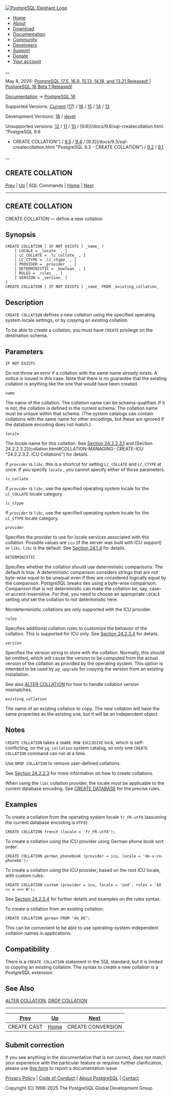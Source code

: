 [ ![PostgreSQL Elephant Logo](/media/img/about/press/elephant.png) ](/)

  * [Home](/ "Home")
  * [About](/about/ "About")
  * [Download](/download/ "Download")
  * [Documentation](/docs/ "Documentation")
  * [Community](/community/ "Community")
  * [Developers](/developer/ "Developers")
  * [Support](/support/ "Support")
  * [Donate](/about/donate/ "Donate")
  * [Your account](/account/ "Your account")

__

May 8, 2025: [ PostgreSQL 17.5, 16.9, 15.13, 14.18, and 13.21 Released! ](/about/news/postgresql-175-169-1513-1418-and-1321-released-3072/) | [ PostgreSQL 18 Beta 1 Released! ](/about/news/postgresql-18-beta-1-released-3070/)

[Documentation](/docs/ "Documentation") -> [PostgreSQL
16](/docs/16/index.html)

Supported Versions: [Current](/docs/current/sql-createcollation.html
"PostgreSQL 17 - CREATE COLLATION") ([17](/docs/17/sql-createcollation.html
"PostgreSQL 17 - CREATE COLLATION")) / [16](/docs/16/sql-createcollation.html
"PostgreSQL 16 - CREATE COLLATION") / [15](/docs/15/sql-createcollation.html
"PostgreSQL 15 - CREATE COLLATION") / [14](/docs/14/sql-createcollation.html
"PostgreSQL 14 - CREATE COLLATION") / [13](/docs/13/sql-createcollation.html
"PostgreSQL 13 - CREATE COLLATION")

Development Versions: [18](/docs/18/sql-createcollation.html "PostgreSQL 18 -
CREATE COLLATION") / [devel](/docs/devel/sql-createcollation.html "PostgreSQL
devel - CREATE COLLATION")

Unsupported versions: [12](/docs/12/sql-createcollation.html "PostgreSQL 12 -
CREATE COLLATION") / [11](/docs/11/sql-createcollation.html "PostgreSQL 11 -
CREATE COLLATION") / [10](/docs/10/sql-createcollation.html "PostgreSQL 10 -
CREATE COLLATION") / [9.6](/docs/9.6/sql-createcollation.html "PostgreSQL 9.6
- CREATE COLLATION") / [9.5](/docs/9.5/sql-createcollation.html "PostgreSQL
9.5 - CREATE COLLATION") / [9.4](/docs/9.4/sql-createcollation.html
"PostgreSQL 9.4 - CREATE COLLATION") / [9.3](/docs/9.3/sql-
createcollation.html "PostgreSQL 9.3 - CREATE COLLATION") /
[9.2](/docs/9.2/sql-createcollation.html "PostgreSQL 9.2 - CREATE COLLATION")
/ [9.1](/docs/9.1/sql-createcollation.html "PostgreSQL 9.1 - CREATE
COLLATION")

__

CREATE COLLATION  
---  
[Prev](sql-createcast.html "CREATE CAST")  | [Up](sql-commands.html "SQL Commands") | SQL Commands | [Home](index.html "PostgreSQL 16.9 Documentation") |  [Next](sql-createconversion.html "CREATE CONVERSION")  
  
* * *

## CREATE COLLATION

CREATE COLLATION — define a new collation

## Synopsis

    
    
    CREATE COLLATION [ IF NOT EXISTS ] _name_ (
        [ LOCALE = _locale_ , ]
        [ LC_COLLATE = _lc_collate_ , ]
        [ LC_CTYPE = _lc_ctype_ , ]
        [ PROVIDER = _provider_ , ]
        [ DETERMINISTIC = _boolean_ , ]
        [ RULES = _rules_ , ]
        [ VERSION = _version_ ]
    )
    CREATE COLLATION [ IF NOT EXISTS ] _name_ FROM _existing_collation_
    

## Description

`CREATE COLLATION` defines a new collation using the specified operating
system locale settings, or by copying an existing collation.

To be able to create a collation, you must have `CREATE` privilege on the
destination schema.

## Parameters

`IF NOT EXISTS`

    

Do not throw an error if a collation with the same name already exists. A
notice is issued in this case. Note that there is no guarantee that the
existing collation is anything like the one that would have been created.

_`name`_

    

The name of the collation. The collation name can be schema-qualified. If it
is not, the collation is defined in the current schema. The collation name
must be unique within that schema. (The system catalogs can contain collations
with the same name for other encodings, but these are ignored if the database
encoding does not match.)

_`locale`_

    

The locale name for this collation. See [Section
24.2.2.3.1](collation.html#COLLATION-MANAGING-CREATE-LIBC "24.2.2.3.1. libc
Collations") and [Section 24.2.2.3.2](collation.html#COLLATION-MANAGING-
CREATE-ICU "24.2.2.3.2. ICU Collations") for details.

If _`provider`_ is `libc`, this is a shortcut for setting `LC_COLLATE` and
`LC_CTYPE` at once. If you specify _`locale`_ , you cannot specify either of
those parameters.

_`lc_collate`_

    

If _`provider`_ is `libc`, use the specified operating system locale for the
`LC_COLLATE` locale category.

_`lc_ctype`_

    

If _`provider`_ is `libc`, use the specified operating system locale for the
`LC_CTYPE` locale category.

_`provider`_

    

Specifies the provider to use for locale services associated with this
collation. Possible values are `icu` (if the server was built with ICU
support) or `libc`. `libc` is the default. See [Section
24.1.4](locale.html#LOCALE-PROVIDERS "24.1.4. Locale Providers") for details.

`DETERMINISTIC`

    

Specifies whether the collation should use deterministic comparisons. The
default is true. A deterministic comparison considers strings that are not
byte-wise equal to be unequal even if they are considered logically equal by
the comparison. PostgreSQL breaks ties using a byte-wise comparison.
Comparison that is not deterministic can make the collation be, say, case- or
accent-insensitive. For that, you need to choose an appropriate `LOCALE`
setting _and_ set the collation to not deterministic here.

Nondeterministic collations are only supported with the ICU provider.

_`rules`_

    

Specifies additional collation rules to customize the behavior of the
collation. This is supported for ICU only. See [Section
24.2.3.4](collation.html#ICU-TAILORING-RULES "24.2.3.4. ICU Tailoring Rules")
for details.

_`version`_

    

Specifies the version string to store with the collation. Normally, this
should be omitted, which will cause the version to be computed from the actual
version of the collation as provided by the operating system. This option is
intended to be used by `pg_upgrade` for copying the version from an existing
installation.

See also [ALTER COLLATION](sql-altercollation.html "ALTER COLLATION") for how
to handle collation version mismatches.

_`existing_collation`_

    

The name of an existing collation to copy. The new collation will have the
same properties as the existing one, but it will be an independent object.

## Notes

`CREATE COLLATION` takes a `SHARE ROW EXCLUSIVE` lock, which is self-
conflicting, on the `pg_collation` system catalog, so only one `CREATE
COLLATION` command can run at a time.

Use `DROP COLLATION` to remove user-defined collations.

See [Section 24.2.2.3](collation.html#COLLATION-CREATE "24.2.2.3. Creating New
Collation Objects") for more information on how to create collations.

When using the `libc` collation provider, the locale must be applicable to the
current database encoding. See [CREATE DATABASE](sql-createdatabase.html
"CREATE DATABASE") for the precise rules.

## Examples

To create a collation from the operating system locale `fr_FR.utf8` (assuming
the current database encoding is `UTF8`):

    
    
    CREATE COLLATION french (locale = 'fr_FR.utf8');
    

To create a collation using the ICU provider using German phone book sort
order:

    
    
    CREATE COLLATION german_phonebook (provider = icu, locale = 'de-u-co-phonebk');
    

To create a collation using the ICU provider, based on the root ICU locale,
with custom rules:

    
    
    CREATE COLLATION custom (provider = icu, locale = 'und', rules = '&V << w <<< W');
    

See [Section 24.2.3.4](collation.html#ICU-TAILORING-RULES "24.2.3.4. ICU
Tailoring Rules") for further details and examples on the rules syntax.

To create a collation from an existing collation:

    
    
    CREATE COLLATION german FROM "de_DE";
    

This can be convenient to be able to use operating-system-independent
collation names in applications.

## Compatibility

There is a `CREATE COLLATION` statement in the SQL standard, but it is limited
to copying an existing collation. The syntax to create a new collation is a
PostgreSQL extension.

## See Also

[ALTER COLLATION](sql-altercollation.html "ALTER COLLATION"), [DROP
COLLATION](sql-dropcollation.html "DROP COLLATION")

* * *

[Prev](sql-createcast.html "CREATE CAST")  | [Up](sql-commands.html "SQL Commands") |  [Next](sql-createconversion.html "CREATE CONVERSION")  
---|---|---  
CREATE CAST  | [Home](index.html "PostgreSQL 16.9 Documentation") |  CREATE CONVERSION  
  
## Submit correction

If you see anything in the documentation that is not correct, does not match
your experience with the particular feature or requires further clarification,
please use [this form](/account/comments/new/16/sql-createcollation.html/) to
report a documentation issue.

[Privacy Policy](/about/privacypolicy) | [Code of Conduct](/about/policies/coc/) | [About PostgreSQL](/about/) | [Contact](/about/contact/)  

Copyright (C) 1996-2025 The PostgreSQL Global Development Group

